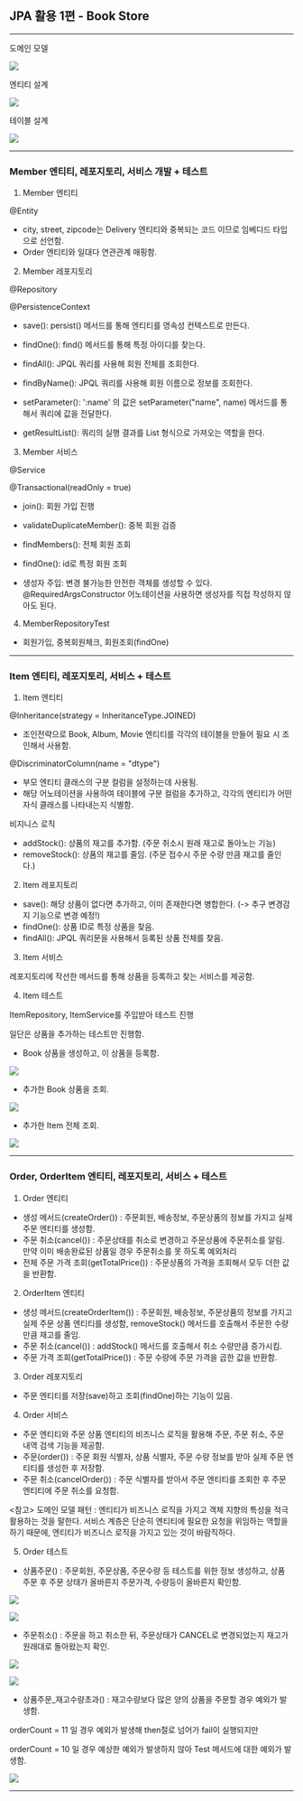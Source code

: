 ## JPA 활용 1편 - Book Store

--------------------
도메인 모델

![](img/domain_model.png)

엔티티 설계

![](img/entity.png)

테이블 설계

![](img/table.png)

---------------------

### Member 엔티티, 레포지토리, 서비스 개발 + 테스트 

1. Member 엔티티 

@Entity
* city, street, zipcode는 Delivery 엔티티와 중복되는 코드 이므로 임베디드 타입으로 선언함.
* Order 엔티티와 일대다 연관관계 매핑함.

2. Member 레포지토리

@Repository

@PersistenceContext 
* save(): persist() 메서드를 통해 엔티티를 영속성 컨텍스트로 만든다. 
* findOne(): find() 메서드를 통해 특정 아이디를 찾는다. 
* findAll(): JPQL 쿼리를 사용해 회원 전체를 조회한다. 
* findByName(): JPQL 쿼리를 사용해 회원 이름으로 정보를 조회한다. 


* setParameter(): ':name' 의 값은 setParameter("name", name) 메서드를 통해서 쿼리에 값을 전달한다. 
* getResultList(): 쿼리의 실행 결과를 List 형식으로 가져오는 역할을 한다. 
3. Member 서비스

@Service

@Transactional(readOnly = true)
* join(): 회원 가입 진행
* validateDuplicateMember(): 중복 회원 검증
* findMembers(): 전체 회원 조회
* findOne(): id로 특정 회원 조회 


* 생성자 주입: 변경 불가능한 안전한 객체를 생성할 수 있다. @RequiredArgsConstructor 어노테이션을 사용하면 생성자를 직접 작성하지 않아도 된다. 

4. MemberRepositoryTest

* 회원가입, 중복회원체크, 회원조회(findOne)

-------------------------

### Item 엔티티, 레포지토리, 서비스  + 테스트

1. Item 엔티티

@Inheritance(strategy = InheritanceType.JOINED) 

* 조인전략으로 Book, Album, Movie 엔티티를 각각의 테이블을 만들어 필요 시 조인해서 사용함. 

@DiscriminatorColumn(name = "dtype")

* 부모 엔티티 클래스의 구분 컬럼을 설정하는데 사용됨. 
* 해당 어노테이션을 사용하여 테이블에 구분 컬럼을 추가하고, 각각의 엔티티가 어떤 자식 클래스를 나타내는지 식별함. 

비지니스 로직

* addStock(): 상품의 재고를 추가함. (주문 취소시 원래 재고로 돌아노는 기능)
* removeStock(): 상품의 재고를 줄임. (주문 접수시 주문 수량 만큼 재고를 줄인다.)

2. Item 레포지토리

* save(): 해당 상품이 없다면 추가하고, 이미 존재한다면 병합한다. (-> 추구 변경감지 기능으로 변경 예정!)
* findOne(): 상품 ID로 특정 상품을 찾음.
* findAll(): JPQL 쿼리문을 사용해서 등록된 상품 전체를 찾음.

3. Item 서비스

레포지토리에 작선한 메서드를 통해 상품을 등록하고 찾는 서비스를 제공함. 

4. Item 테스트

ItemRepository, ItemService를 주입받아 테스트 진행

일단은 상품을 추가하는 테스트만 진행함. 

* Book 상품을 생성하고, 이 상품을 등록함. 

![](img/itemTest.png)

* 추가한 Book 상품을 조회.

![](img/bookFind.png)

* 추가한 Item 전체 조회.

![](img/allItem.png)

--------------------

### Order, OrderItem 엔티티, 레포지토리, 서비스 + 테스트 

1. Order 엔티티
* 생성 메서드(createOrder()) : 주문회원, 배송정보, 주문상품의 정보를 가지고 실제 주문 엔티티를 생성함.
* 주문 취소(cancel()) : 주문상태를 취소로 변경하고 주문상품에 주문취소를 알림. 만약 이미 배송완료된 상품일 경우 주문취소를 못 하도록 예외처리
* 전체 주문 가격 조회(getTotalPrice()) : 주문상품의 가격을 조회해서 모두 더한 값을 반환함. 

2. OrderItem 엔티티
* 생성 메서드(createOrderItem()) : 주문회원, 배송정보, 주문상품의 정보를 가지고 실제 주문 상품 엔티티를 생성함, removeStock() 메서드를 호출해서 주문한 수량만큼 재고를 줄임.
* 주문 취소(cancel()) : addStock() 메서드를 호출해서 취소 수량만큼 증가시킴.
* 주문 가격 조회(getTotalPrice()) : 주문 수량에 주문 가격을 곱한 값을 반환함.

3. Order 레포지토리
* 주문 엔티티를 저장(save)하고 조회(findOne)하는 기능이 있음. 

4. Order 서비스 
* 주문 엔티티와 주문 상품 엔티티의 비즈니스 로직을 활용해 주문, 주문 취소, 주문 내역 검색 기능을 제공함. 
* 주문(order()) : 주문 회원 식별자, 상품 식별자, 주문 수량 정보를 받아 실제 주문 엔티티를 생성한 후 저장함. 
* 주문 취소(cancelOrder()) : 주문 식별자를 받아서 주문 엔티티를 조회한 후 주문 엔티티에 주문 취소를 요청함. 

<참고> 도메인 모델 패턴 : 엔티티가 비즈니스 로직을 가지고 객체 지향의 특성을 적극 활용하는 것을 말한다. 
서비스 계층은 단순히 엔티티에 필요한 요청을 위임하는 역할을 하기 때문에, 엔티티가 비즈니스 로직을 가지고 있는 것이 바람직하다. 

5. Order 테스트
* 상품주문() : 주문회원, 주문상품, 주문수량 등 테스트를 위한 정보 생성하고, 상품 주문 후 주문 상태가 올바른지 주문가격, 수량등이 올바른지 확인함.

![](img/order.png)

![](img/orderRun.png)

* 주문취소() : 주문을 하고 취소한 뒤, 주문상태가 CANCEL로 변경되었는지 재고가 원래대로 돌아왔는지 확인.

![](img/cancel.png)

![](img/cancelRun.png)

* 상품주문_재고수량초과() : 재고수량보다 많은 양의 상품을 주문할 경우 예외가 발생함.

orderCount = 11 일 경우 예외가 발생해 then절로 넘어가 fail이 실행되지만

orderCount = 10 일 경우 예상한 예외가 발생하지 않아 Test 메서드에 대한 예외가 발생함. 

![](img/stock.png)

----------------------

